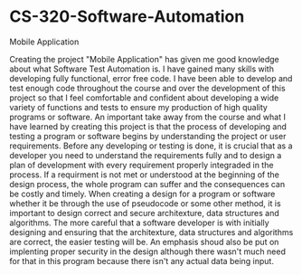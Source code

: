 # CS-320-Software-Automation
Mobile Application

Creating the project "Mobile Application" has given me good knowledge about what Software Test Automation is. I have gained many skills with developing fully functional, error free code. I have been able to develop and test enough code throughout the course and over the development of this project so that I feel comfortable and confident about developing a wide variety of functions and tests to ensure my production of high quality programs or software. 
An important take away from the course and what I have learned by creating this project is that the process of developing and testing a program or software begins by understanding the project or user requirements. Before any developing or testing is done, it is crucial that as a developer you need to understand the requirements fully and to design a plan of development with every requirement properly integraded in the process. If a requirment is not met or understood at the beginning of the design process, the whole program can suffer and the consequences can be costly and timely. 
When creating a design for a program or software whether it be through the use of pseudocode or some other method, it is important to design correct and secure architexture, data structures and algorithms. The more careful that a software developer is with initially designing and ensuring that the architexture, data structures and algorithms are correct, the easier testing will be. An emphasis shoud also be put on implenting proper security in the design although there wasn't much need for that in this program because there isn't any actual data being input. 
